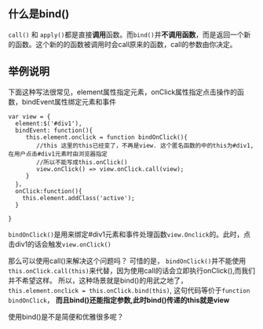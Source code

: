 ## 什么是bind()
`call()` 和 `apply()`都是直接**调用**函数。而`bind()`并**不调用函数**，而是返回一个新的函数。这个新的的函数被调用时会call原来的函数，call的参数由你决定。

## 举例说明

下面这种写法很常见，element属性指定元素，onClick属性指定点击操作的函数，bindEvent属性绑定元素和事件
```
var view = {
  element:$('#div1'),
  bindEvent: function(){
     this.element.onclick = function bindOnClick(){
        //this 这里的this已经变了，不再是view. 这个匿名函数的中的this为#div1,在用户点击#div1元素时由浏览器指定
        //所以不能写成this.onClick()
        view.onClick() => view.onClick.call(view);
     }
  }，
  onClick:function(){
    this.element.addClass('active');
  }

}

```

`bindOnClick()`是用来绑定#div1元素和事件处理函数`view.Onclick`的。此时，点击div1的话会触发`view.onClick()` 

那么可以使用call()来解决这个问题吗？ 可惜的是， `bindOnClick()`并不能使用`this.onClick.call(this)`来代替，因为使用call的话会立即执行onClick(),而我们并不希望这样。 所以，这种场景就是bind()的用武之地了， ` this.element.onclick = this.onClick.bind(this)`,  这句代码等价于`function bindOnClick`， **而且bind()还能指定参数,此时bind()传递的this就是view**

使用bind()是不是简便和优雅很多呢？
